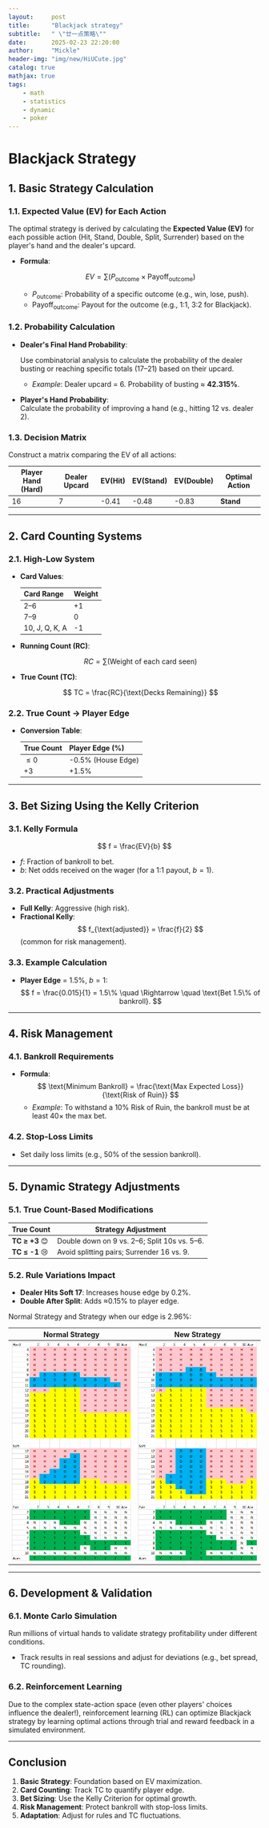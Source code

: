 ```yaml
---
layout:     post
title:      "Blackjack strategy"
subtitle:   " \"廿一点策略\""
date:       2025-02-23 22:20:00
author:     "Mickle"
header-img: "img/new/HiUCute.jpg"
catalog: true
mathjax: true
tags:
    - math
    - statistics
    - dynamic
    - poker
---
```


# Blackjack Strategy

## 1. Basic Strategy Calculation

### 1.1. Expected Value (EV) for Each Action

The optimal strategy is derived by calculating the **Expected Value (EV)** for each possible action (Hit, Stand, Double, Split, Surrender) based on the player's hand and the dealer's upcard.

- **Formula**:

  $$
  EV = \sum \Big( P_{\text{outcome}} \times \text{Payoff}_{\text{outcome}} \Big)
  $$
  - $P_{\text{outcome}}$: Probability of a specific outcome (e.g., win, lose, push).
  - $\text{Payoff}_{\text{outcome}}$: Payout for the outcome (e.g., 1:1, 3:2 for Blackjack).

### 1.2. Probability Calculation

- **Dealer's Final Hand Probability**:  

  Use combinatorial analysis to calculate the probability of the dealer busting or reaching specific totals (17–21) based on their upcard.  
  - *Example*: Dealer upcard = 6. Probability of busting ≈ **42.315%**.

- **Player's Hand Probability**:  
  Calculate the probability of improving a hand (e.g., hitting 12 vs. dealer 2).

### 1.3. Decision Matrix

Construct a matrix comparing the EV of all actions:

| Player Hand (Hard) | Dealer Upcard | EV(Hit) | EV(Stand) | EV(Double) | Optimal Action |
|--------------------|---------------|---------|-----------|------------|----------------|
| 16                 | 7             | -0.41   | -0.48     | -0.83      | **Stand**      |

---

## 2. Card Counting Systems

### 2.1. High-Low System

- **Card Values**:

  | Card Range      | Weight |
  |-----------------|--------|
  | 2–6             | +1     |
  | 7–9             | 0      |
  | 10, J, Q, K, A  | -1     |

- **Running Count (RC)**:
  
  $$
  RC = \sum \Big( \text{Weight of each card seen} \Big)
  $$

- **True Count (TC)**:
  
  $$
  TC = \frac{RC}{\text{Decks Remaining}}
  $$

### 2.2. True Count → Player Edge

- **Conversion Table**:

  | True Count | Player Edge (%)         |
  |------------|-------------------------|
  | $\leq 0$       | -0.5% (House Edge)      |
  | $+3$       | +1.5%                   |

---

## 3. Bet Sizing Using the Kelly Criterion

### 3.1. Kelly Formula

$$
f = \frac{EV}{b}
$$

- $f$: Fraction of bankroll to bet.
- $b$: Net odds received on the wager (for a 1:1 payout, $b = 1$).

### 3.2. Practical Adjustments

- **Full Kelly**: Aggressive (high risk).
- **Fractional Kelly**: 
  $$
  f_{\text{adjusted}} = \frac{f}{2}
  $$
  (common for risk management).

### 3.3. Example Calculation

- **Player Edge** = 1.5%, $b = 1$:
  $$
  f = \frac{0.015}{1} = 1.5\% \quad \Rightarrow \quad \text{Bet 1.5\% of bankroll}.
  $$

---

## 4. Risk Management

### 4.1. Bankroll Requirements

- **Formula**:
  $$
  \text{Minimum Bankroll} = \frac{\text{Max Expected Loss}}{\text{Risk of Ruin}}
  $$
  - *Example*: To withstand a 10% Risk of Ruin, the bankroll must be at least 40× the max bet.

### 4.2. Stop-Loss Limits

- Set daily loss limits (e.g., 50% of the session bankroll).

---

## 5. Dynamic Strategy Adjustments

### 5.1. True Count-Based Modifications

| True Count         | Strategy Adjustment                                 |
|--------------------|-----------------------------------------------------|
| **TC ≥ +3** 😊     | Double down on 9 vs. 2–6; Split 10s vs. 5–6.           |
| **TC ≤ -1** 😢     | Avoid splitting pairs; Surrender 16 vs. 9.             |

### 5.2. Rule Variations Impact

- **Dealer Hits Soft 17**: Increases house edge by 0.2%.
- **Double After Split**: Adds ≈0.15% to player edge.

Normal Strategy and Strategy when our edge is 2.96%:

| Normal Strategy                                     | New Strategy                                     |
|-----------------------------------------------------|--------------------------------------------------|
| ![Normal Strategy](/img/in-post-new/BJ_strategy1.jpg) | ![New Strategy](/img/in-post-new/BJ_strategy2.jpg) |

---

## 6. Development & Validation

### 6.1. Monte Carlo Simulation

Run millions of virtual hands to validate strategy profitability under different conditions.

- Track results in real sessions and adjust for deviations (e.g., bet spread, TC rounding).

### 6.2. Reinforcement Learning

Due to the complex state-action space (even other players' choices influence the dealer!), reinforcement learning (RL) can optimize Blackjack strategy by learning optimal actions through trial and reward feedback in a simulated environment.

---

## Conclusion

1. **Basic Strategy**: Foundation based on EV maximization.
2. **Card Counting**: Track TC to quantify player edge.
3. **Bet Sizing**: Use the Kelly Criterion for optimal growth.
4. **Risk Management**: Protect bankroll with stop-loss limits.
5. **Adaptation**: Adjust for rules and TC fluctuations.
